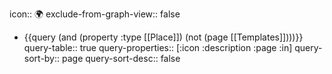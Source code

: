 icon:: 🌍️
exclude-from-graph-view:: false

- {{query (and (property :type [[Place]]) (not (page [[Templates]])))}}
  query-table:: true
  query-properties:: [:icon :description :page :in]
  query-sort-by:: page
  query-sort-desc:: false
